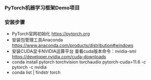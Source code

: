 ### PyTorch机器学习框架Demo项目

### 安装步骤

- PyTorch官网初始化 https://pytorch.org
- 安装包管理工具Anaconda https://www.anaconda.com/products/distribution#windows
- 安装CUDA显卡NVIDIA运算平台 查看cuda版本命令：nvidia-smi https://developer.nvidia.com/cuda-downloads
- conda install pytorch torchvision torchaudio pytorch-cuda=11.6 -c pytorch -c nvidia
- conda list | findstr torch